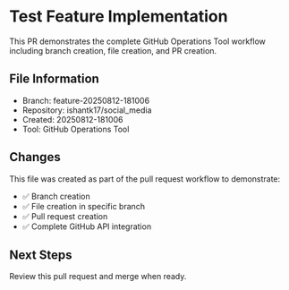 # Test Feature Implementation

This PR demonstrates the complete GitHub Operations Tool workflow including branch creation, file creation, and PR creation.

## File Information
- Branch: feature-20250812-181006
- Repository: ishantk17/social_media
- Created: 20250812-181006
- Tool: GitHub Operations Tool

## Changes
This file was created as part of the pull request workflow to demonstrate:
- ✅ Branch creation
- ✅ File creation in specific branch
- ✅ Pull request creation
- ✅ Complete GitHub API integration

## Next Steps
Review this pull request and merge when ready.

